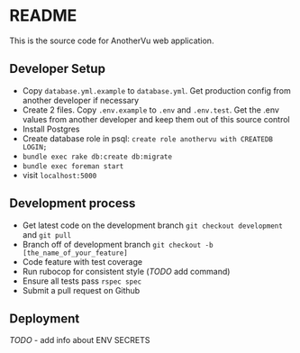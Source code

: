# README

This is the source code for AnotherVu web application.

## Developer Setup
- Copy `database.yml.example` to `database.yml`. Get production config from another developer if necessary
- Create 2 files. Copy `.env.example` to `.env` and `.env.test`. Get the .env values from another developer and keep them out of this source control
- Install Postgres
- Create database role in psql: `create role anothervu with CREATEDB LOGIN;`
- `bundle exec rake db:create db:migrate`
- `bundle exec foreman start`
- visit `localhost:5000`

## Development process

- Get latest code on the development branch `git checkout development` and `git pull`
- Branch off of development branch `git checkout -b [the_name_of_your_feature]`
- Code feature with test coverage
- Run rubocop for consistent style (*TODO* add command)
- Ensure all tests pass `rspec spec`
- Submit a pull request on Github


## Deployment
*TODO* - add info about ENV SECRETS


